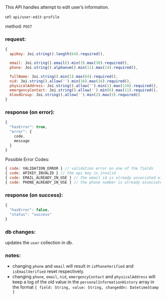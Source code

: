 This API handles attempt to edit user’s information.

url: `api/user-edit-profile`

method: `POST`

### request: 
```js
{
  apiKey: Joi.string().length(64).required(),

  email: Joi.string().email().min(3).max(30).required(),
  phone: Joi.string().alphanum().min(11).max(14).required(),

  fullName: Joi.string().min(1).max(64).required(),
  nid: Joi.string().allow('').min(16).max(16).required(),
  physicalAddress: Joi.string().allow('').min(1).max(128).required(),
  emergencyContact: Joi.string().allow('').min(6).max(11).required(),
  bloodGroup: Joi.string().allow('').min(2).max(3).required()
}
```

### response (on error):
```js
{
  "hasError": true,
  "error": {
    code,
    message
  }
}
```

Possible Error Codes:
```js
{ code: VALIDATION_ERROR } // validation error on one of the fields
{ code: APIKEY_INVALID } // the api key is invalid
{ code: EMAIL_ALREADY_IN_USE } // the email id is already associated with an user
{ code: PHONE_ALREADY_IN_USE } // the phone number is already associated
```

### response (on success):
```js
{
  "hasError": false,
  "status": "success"
}
```

### db changes:
updates the `user` collection in db.

### notes:
* changing `phone` and `email` will result in `isPhoneVerified` and `isEmailVerified` reset respectively.
* changing `phone`, `email`, `nid`, `emergencyContact` and `physicalAddress` will keep a log of the old value in the `personalInformationHistory` array in the format `{ field: String, value: String, changedOn: DatetimeStamp }`